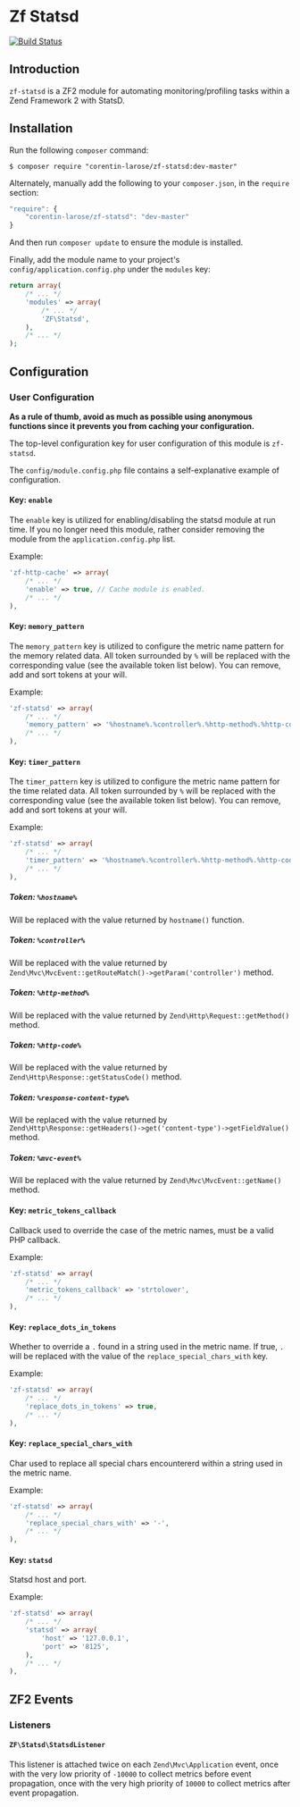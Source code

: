 Zf Statsd
=========

[![Build Status](https://travis-ci.org/corentin-larose/zf-statsd.png)](https://travis-ci.org/corentin-larose/zf-statsd)

Introduction
------------

`zf-statsd` is a ZF2 module for automating monitoring/profiling tasks within a Zend Framework 2 with StatsD.

Installation
------------

Run the following `composer` command:

```console
$ composer require "corentin-larose/zf-statsd:dev-master"
```

Alternately, manually add the following to your `composer.json`, in the `require` section:

```javascript
"require": {
    "corentin-larose/zf-statsd": "dev-master"
}
```

And then run `composer update` to ensure the module is installed.

Finally, add the module name to your project's `config/application.config.php` under the `modules`
key:


```php
return array(
    /* ... */
    'modules' => array(
        /* ... */
        'ZF\Statsd',
    ),
    /* ... */
);
```

Configuration
-------------

### User Configuration

**As a rule of thumb, avoid as much as possible using anonymous functions since it prevents you from caching your configuration.**

The top-level configuration key for user configuration of this module is `zf-statsd`.

The `config/module.config.php` file contains a self-explanative example of configuration.

#### Key: `enable`

The `enable` key is utilized for enabling/disabling the statsd module at run time.
If you no longer need this module, rather consider removing the module from the `application.config.php` list.

Example:

```php
'zf-http-cache' => array(
    /* ... */
    'enable' => true, // Cache module is enabled.
    /* ... */
),    
```

#### Key: `memory_pattern`

The `memory_pattern` key is utilized to configure the metric name pattern for the memory related data.
All token surrounded by `%` will be replaced with the corresponding value (see the available token list below).
You can remove, add and sort tokens at your will.

Example:

```php
'zf-statsd' => array(
    /* ... */
    'memory_pattern' => '%hostname%.%controller%.%http-method%.%http-code%.%response-content-type%.%mvc-event%.memory',
    /* ... */
),    
```

#### Key: `timer_pattern`

The `timer_pattern` key is utilized to configure the metric name pattern for the time related data.
All token surrounded by `%` will be replaced with the corresponding value (see the available token list below).
You can remove, add and sort tokens at your will.

Example:

```php
'zf-statsd' => array(
    /* ... */
    'timer_pattern' => '%hostname%.%controller%.%http-method%.%http-code%.%response-content-type%.%mvc-event%.duration',
    /* ... */
),    
```

##### Token: `%hostname%`

Will be replaced with the value returned by ```hostname()``` function.

##### Token: `%controller%`

Will be replaced with the value returned by ```Zend\Mvc\MvcEvent::getRouteMatch()->getParam('controller')``` method.

##### Token: `%http-method%`

Will be replaced with the value returned by ```Zend\Http\Request::getMethod()``` method.

##### Token: `%http-code%`

Will be replaced with the value returned by ```Zend\Http\Response::getStatusCode()``` method.

##### Token: `%response-content-type%`

Will be replaced with the value returned by ```Zend\Http\Response::getHeaders()->get('content-type')->getFieldValue()``` method.

##### Token: `%mvc-event%`

Will be replaced with the value returned by ```Zend\Mvc\MvcEvent::getName()``` method.

#### Key: `metric_tokens_callback`

Callback used to override the case of the metric names, must be a valid PHP callback.

Example:

```php
'zf-statsd' => array(
    /* ... */
    'metric_tokens_callback' => 'strtolower',
    /* ... */
),    
```

#### Key: `replace_dots_in_tokens`

Whether to override a `.` found in a string used in the metric name.
If true, `.` will be replaced with the value of the `replace_special_chars_with` key.

Example:

```php
'zf-statsd' => array(
    /* ... */
    'replace_dots_in_tokens' => true,
    /* ... */
),    
```

#### Key: `replace_special_chars_with`

Char used to replace all special chars encountererd within a string used in the metric name.

Example:

```php
'zf-statsd' => array(
    /* ... */
    'replace_special_chars_with' => '-',
    /* ... */
),    
```

#### Key: `statsd`

Statsd host and port.

Example:

```php
'zf-statsd' => array(
    /* ... */
    'statsd' => array(
        'host' => '127.0.0.1',
        'port' => '8125',
    ),
    /* ... */
),    
```

ZF2 Events
----------

### Listeners

#### `ZF\Statsd\StatsdListener`

This listener is attached twice on each `Zend\Mvc\Application` event, once with the very low priority of `-10000` to collect metrics before event propagation, once with the very high priority of `10000` to collect metrics after event propagation.
